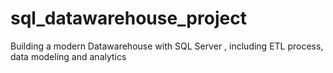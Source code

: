 # sql_datawarehouse_project
Building a modern Datawarehouse with SQL Server , including ETL process, data modeling and analytics
